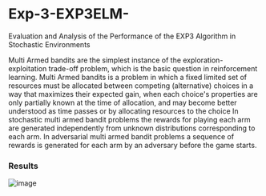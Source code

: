 # Exp-3-EXP3ELM-
Evaluation and Analysis of the Performance of the EXP3 Algorithm in Stochastic Environments

Multi Armed bandits are the simplest instance of the exploration-exploitation trade-off problem, which is the basic question in reinforcement learning.
Multi Armed bandits is a problem in which a fixed limited set of resources must be allocated between competing (alternative) choices in a way that maximizes their expected gain, when each choice's properties are only partially known at the time of allocation, and may become better understood as time passes or by allocating resources to the choice
In stochastic multi armed bandit problems the rewards for playing each arm are generated independently from unknown distributions corresponding to each arm.  In adversarial multi armed bandit problems a sequence of rewards is generated for each arm by an adversary before the game starts.

### Results

![image](https://github.com/s-brajendra/Exp-3-EXP3ELM-/assets/80635193/77298a69-2296-4b84-a4e9-50cae6dbffac)
